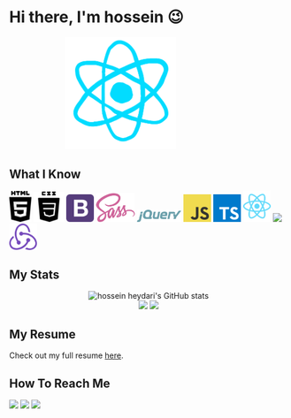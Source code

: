 # Hi there, I'm hossein 😉
<p align="center" style="width:80%;">
  <img src="./images/source.gif" alt="animated" width="50%" />
</p>

## What I Know

<p>
<img src="./images/html5-2.svg" width="40"/>
<img src="./images/css-124-624920.png" width="55"/>
<img src="./images/bootstrap-4.svg" width="50"/>
<img src="./images/sass-1.svg" width="70"/>
<img src="./images/jquery-2.svg" width="80"/>
<img src="./images/logo-javascript.svg" width="50"/>
<img src="./images/typescript.svg" width="50"/>
<img src="./images/react-2.svg" width="50"/>
<img src="./images/nextjs.svg" width="50"/>
<img src="./images/redux-seeklogo.com.svg" width="50"/>
</p>







## My Stats
<!-- ![Top Langs](https://github-readme-stats.vercel.app/api?username=hossein-heydari79&show_icons=true&include_all_commits=true&theme=monokai)
![mattn's github stats](https://github-readme-stats.vercel.app/api/top-langs/?username=hossein-heydari79&layout=compact&theme=monokai&langs_count=12) -->

<p align="center">
  <img src="https://github-readme-stats.vercel.app/api?username=hossein-heydari79&show_icons=true&include_all_commits=true&theme=monokai" alt="hossein heydari's GitHub stats" /><br />
  <img src="https://github-readme-streak-stats.herokuapp.com/?user=hossein-heydari79&theme=monokai"/>
  <img src="https://github-readme-stats.vercel.app/api/top-langs/?username=hossein-heydari79&layout=compact&theme=monokai&langs_count=12"/>
</p>

<!--
## What i Know
![javascript](https://img.icons8.com/dusk/64/000000/javascript-logo.png)
![react](https://img.icons8.com/officel/64/000000/react.png)
![sass](https://img.icons8.com/color/64/000000/sass.png) -->


## My Resume 
Check out my full resume [here](https://github.com/hossein-heydari79/hossein-heydari79/raw/main/HosseinHeydari-Resume.pdf).

## How To Reach Me
<a href="https://t.me/hossein_heydari79" target="_blank"><img src="https://www.vectorlogo.zone/logos/telegram/telegram-tile.svg" width="32"/></a>
<a href="mailto:hosseinheydari.dev@gmail.com" target="_blank"><img src="https://www.vectorlogo.zone/logos/gmail/gmail-icon.svg" width="32"/></a>
<a href="https://www.linkedin.com/in/hossein-heydari-7085931b8" target="_blank"><img src="https://www.vectorlogo.zone/logos/linkedin/linkedin-tile.svg" width="32"/></a>
